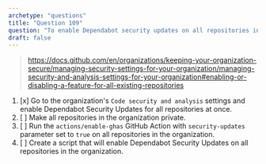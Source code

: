 ```yaml
---
archetype: "questions"
title: "Question 109"
question: "To enable Dependabot security updates on all repositories in an organization you should:"
draft: false
---
```



> https://docs.github.com/en/organizations/keeping-your-organization-secure/managing-security-settings-for-your-organization/managing-security-and-analysis-settings-for-your-organization#enabling-or-disabling-a-feature-for-all-existing-repositories
1. [x] Go to the organization's `Code security and analysis` settings and enable Dependabot Security Updates for all repositories at once.
1. [ ] Make all repositories in the organization private.
1. [ ] Run the `actions/enable-ghas`  GitHub Action with `security-updates` parameter set to `true` on all repositories in the organization.
1. [ ] Create a script that will enable Dependabot Security Updates on all repositories in the organization.

